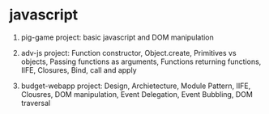 # javascript

1. pig-game project: basic javascript and DOM manipulation

2. adv-js project: Function constructor, Object.create, Primitives vs objects, Passing functions as arguments, Functions returning functions, IIFE, Closures, Bind, call and apply

3. budget-webapp project: Design, Archietecture, Module Pattern, IIFE, Clousres, DOM manipulation, Event Delegation, Event Bubbling, DOM traversal

